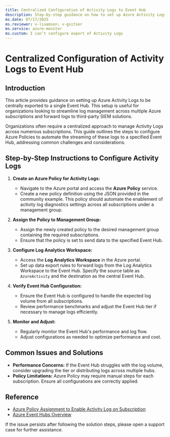 ```yaml
---
title: Centralized Configuration of Activity Logs to Event Hub
description: Step-by-step guidance on how to set up Azure Activity Logs to be centrally exported to a single Event Hub.
ms.date: 07/17/2025
ms.reviewer: v-liuamson; v-gsitser
ms.service: azure-monitor
ms.custom: I can’t configure export of Activity Logs
---
```


# Centralized Configuration of Activity Logs to Event Hub

## Introduction

This article provides guidance on setting up Azure Activity Logs to be centrally exported to a single Event Hub. This setup is useful for organizations looking to streamline log management across multiple Azure subscriptions and forward logs to third-party SIEM solutions.

Organizations often require a centralized approach to manage Activity Logs across numerous subscriptions. This guide outlines the steps to configure Azure Policies to automate the streaming of these logs to a specified Event Hub, addressing common challenges and considerations.

## Step-by-Step Instructions to Configure Activity Logs

1. **Create an Azure Policy for Activity Logs:**
   - Navigate to the Azure portal and access the **Azure Policy** service.
   - Create a new policy definition using the JSON provided in the community example. This policy should automate the enablement of activity log diagnostics settings across all subscriptions under a management group.

2. **Assign the Policy to Management Group:**
   - Assign the newly created policy to the desired management group containing the required subscriptions.
   - Ensure that the policy is set to send data to the specified Event Hub.

3. **Configure Log Analytics Workspace:**
   - Access the **Log Analytics Workspace** in the Azure portal.
   - Set up data export rules to forward logs from the Log Analytics Workspace to the Event Hub. Specify the source table as `AzureActivity` and the destination as the central Event Hub.

4. **Verify Event Hub Configuration:**
   - Ensure the Event Hub is configured to handle the expected log volume from all subscriptions.
   - Review performance benchmarks and adjust the Event Hub tier if necessary to manage logs efficiently.

5. **Monitor and Adjust:**
   - Regularly monitor the Event Hub's performance and log flow.
   - Adjust configurations as needed to optimize performance and cost.

## Common Issues and Solutions

- **Performance Concerns:** If the Event Hub struggles with the log volume, consider upgrading the tier or distributing logs across multiple hubs.
- **Policy Limitations:** Azure Policy may require manual steps for each subscription. Ensure all configurations are correctly applied.

## Reference

- [Azure Policy Assignment to Enable Activity Log on Subscription](https://learn.microsoft.com/azure/policy-assignment-to-enable-activity-log-on-subscription)
- [Azure Event Hubs Overview](https://learn.microsoft.com/azure/event-hubs/event-hubs-about)

If the issue persists after following the solution steps, please open a support case for further assistance.
